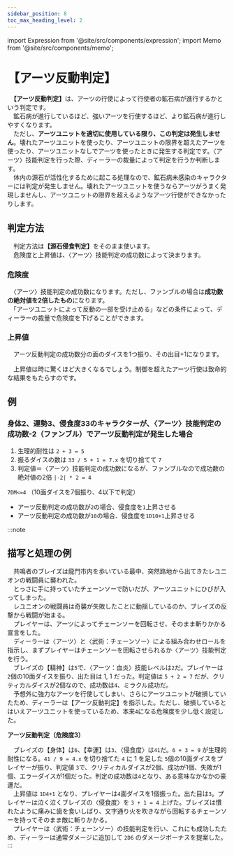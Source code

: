 ```yaml
---
sidebar_position: 8
toc_max_heading_level: 2
---
```


import Expression from '@site/src/components/expression';
import Memo from '@site/src/components/memo';

# 【アーツ反動判定】

　<b>【アーツ反動判定】</b>は、アーツの行使によって行使者の鉱石病が進行するかという判定です。  
　鉱石病が進行しているほど、強いアーツを行使するほど、より鉱石病が進行しやすくなります。  
　ただし、<b>アーツユニットを適切に使用している限り、この判定は発生しません</b>。壊れたアーツユニットを使ったり、アーツユニットの限界を超えたアーツを使ったり、アーツユニットなしでアーツを使ったときに発生する判定です。〈アーツ〉技能判定を行った際、ディーラーの裁量によって判定を行うか判断します。  
　体内の源石が活性化するために起こる処理なので、鉱石病未感染のキャラクターには判定が発生しません。壊れたアーツユニットを使うならアーツがうまく発現しませんし、アーツユニットの限界を超えるようなアーツ行使ができなかったりします。

## 判定方法

　判定方法は<b>【源石侵食判定】</b>をそのまま使います。  
　危険度と上昇値は、〈アーツ〉技能判定の成功数によって決まります。

### 危険度

　〈アーツ〉技能判定の成功数になります。ただし、ファンブルの場合は<b>成功数の絶対値を2倍したもの</b>になります。  
　「アーツユニットによって反動の一部を受け止める」などの条件によって、ディーラーの裁量で危険度を下げることができます。

### 上昇値

　アーツ反動判定の成功数分の面のダイスを1つ振り、その出目+1になります。

<Memo>
　上昇値は時に驚くほど大きくなるでしょう。制御を超えたアーツ行使は致命的な結果をもたらすのです。
</Memo>

## 例

### 身体2、運勢3、侵食度33のキャラクターが、〈アーツ〉技能判定の成功数-2（ファンブル）でアーツ反動判定が発生した場合

1. 生理的耐性は `2 + 3 = 5`
2. 振るダイスの数は `33 / 5 + 1 = 7.x` を切り捨てて `7`
3. 判定値＝〈アーツ〉技能判定の成功数になるが、ファンブルなので成功数の絶対値の2倍 `|-2| * 2 = 4`

`7DM<=4` （10面ダイスを7個振り、4以下で判定）

- アーツ反動判定の成功数が`2`の場合、侵食度を`1`上昇させる
- アーツ反動判定の成功数が`10`の場合、侵食度を`1D10+1`上昇させる

:::note
## 描写と処理の例

　共鳴者のブレイズは龍門市内を歩いている最中、突然路地から出てきたレユニオンの戦闘員に襲われた。  
　とっさに手に持っていたチェーンソーで防いだが、アーツユニットにひびが入ってしまった。  
　レユニオンの戦闘員は奇襲が失敗したことに動揺しているのか、ブレイズの反撃から戦闘が始まる。  
　プレイヤーは、アーツによってチェーンソーを回転させ、そのまま斬りかかる宣言をした。  
　ディーラーは〈アーツ〉と〈武術：チェーンソー〉による組み合わせロールを指示し、まずプレイヤーはチェーンソーを回転させられるか〈アーツ〉技能判定を行う。  
　ブレイズの【精神】は`5`で、〈アーツ：血炎〉技能レベルは`2`だ。プレイヤーは `2`個の10面ダイスを振り、出た目は 1, 1 だった。判定値は `5 + 2 = 7` だが、クリティカルダイスが2個なので、成功数は`4`、ミラクル成功だ。  
　予想外に強力なアーツを行使してしまい、さらにアーツユニットが破損していたため、ディーラーは【アーツ反動判定】を指示した。ただし、破損しているとはいえアーツユニットを使っているため、本来`4`になる危険度を少し低く設定した。

**アーツ反動判定（危険度3）**

　ブレイズの【身体】は`6`、【幸運】は`3`、〈侵食度〉は`41`だ。`6 + 3 = 9` が生理的耐性になる。`41 / 9 = 4.x` を切り捨てた `4` に 1 を足した `5`個の10面ダイスをプレイヤーが振り、判定値 `3`で、クリティカルダイスが2個、成功が1個、失敗が1個、エラーダイスが1個だった。判定の成功数は`4`となり、ある意味なかなかの豪運だ。  
　上昇値は `1D4+1` となり、プレイヤーは`4`面ダイスを1個振った。出た目は`3`。プレイヤーは泣く泣くブレイズの〈侵食度〉を `3 + 1 = 4` 上げた。ブレイズは慣れたように痛みに歯を食いしばり、文字通り火を吹きながら回転するチェーンソーを持ってそのまま敵に斬りかかる。  
　プレイヤーは〈武術：チェーンソー〉の技能判定を行い、これにも成功したため、ディーラーは通常ダメージに追加して `2D6` のダメージボーナスを提案した。
:::
